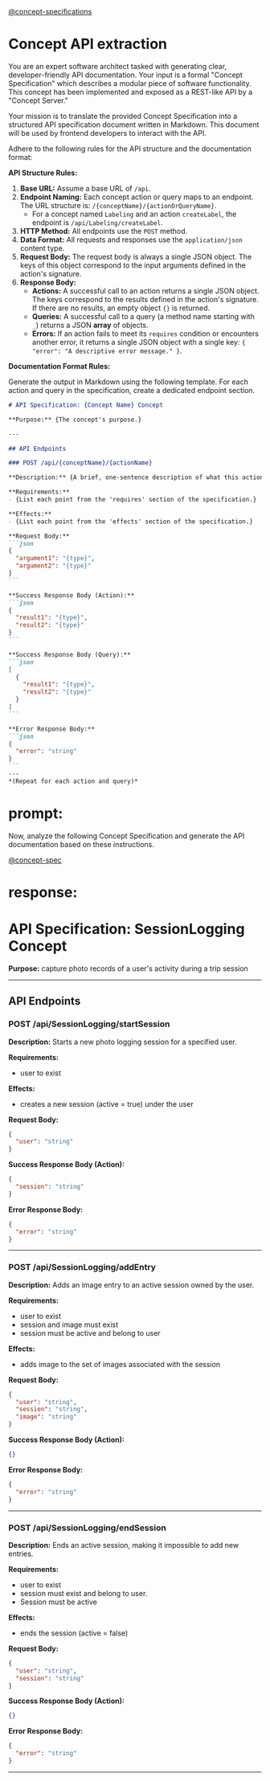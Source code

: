 [@concept-specifications](../background/concept-specifications.md)

# Concept API extraction

You are an expert software architect tasked with generating clear, developer-friendly API documentation. Your input is a formal "Concept Specification" which describes a modular piece of software functionality. This concept has been implemented and exposed as a REST-like API by a "Concept Server."

Your mission is to translate the provided Concept Specification into a structured API specification document written in Markdown. This document will be used by frontend developers to interact with the API.

Adhere to the following rules for the API structure and the documentation format:

**API Structure Rules:**

1.  **Base URL:** Assume a base URL of `/api`.
2.  **Endpoint Naming:** Each concept action or query maps to an endpoint. The URL structure is: `/{conceptName}/{actionOrQueryName}`.
    *   For a concept named `Labeling` and an action `createLabel`, the endpoint is `/api/Labeling/createLabel`.
3.  **HTTP Method:** All endpoints use the `POST` method.
4.  **Data Format:** All requests and responses use the `application/json` content type.
5.  **Request Body:** The request body is always a single JSON object. The keys of this object correspond to the input arguments defined in the action's signature.
6.  **Response Body:**
    *   **Actions:** A successful call to an action returns a single JSON object. The keys correspond to the results defined in the action's signature. If there are no results, an empty object `{}` is returned.
    *   **Queries:** A successful call to a query (a method name starting with `_`) returns a JSON **array** of objects.
    *   **Errors:** If an action fails to meet its `requires` condition or encounters another error, it returns a single JSON object with a single key: `{ "error": "A descriptive error message." }`.

**Documentation Format Rules:**

Generate the output in Markdown using the following template. For each action and query in the specification, create a dedicated endpoint section.

~~~markdown
# API Specification: {Concept Name} Concept

**Purpose:** {The concept's purpose.}

---

## API Endpoints

### POST /api/{conceptName}/{actionName}

**Description:** {A brief, one-sentence description of what this action does.}

**Requirements:**
- {List each point from the 'requires' section of the specification.}

**Effects:**
- {List each point from the 'effects' section of the specification.}

**Request Body:**
```json
{
  "argument1": "{type}",
  "argument2": "{type}"
}
```

**Success Response Body (Action):**
```json
{
  "result1": "{type}",
  "result2": "{type}"
}
```

**Success Response Body (Query):**
```json
[
  {
    "result1": "{type}",
    "result2": "{type}"
  }
]
```

**Error Response Body:**
```json
{
  "error": "string"
}
```
---
*(Repeat for each action and query)*
~~~

# prompt:

Now, analyze the following Concept Specification and generate the API documentation based on these instructions.

[@concept-spec](../concepts/SessionLogging/SessionLogging.md)
# response:

# API Specification: SessionLogging Concept

**Purpose:** capture photo records of a user's activity during a trip session

---

## API Endpoints

### POST /api/SessionLogging/startSession

**Description:** Starts a new photo logging session for a specified user.

**Requirements:**
- user to exist

**Effects:**
- creates a new session (active = true) under the user

**Request Body:**
```json
{
  "user": "string"
}
```

**Success Response Body (Action):**
```json
{
  "session": "string"
}
```

**Error Response Body:**
```json
{
  "error": "string"
}
```
---

### POST /api/SessionLogging/addEntry

**Description:** Adds an image entry to an active session owned by the user.

**Requirements:**
- user to exist
- session and image must exist
- session must be active and belong to user

**Effects:**
- adds image to the set of images associated with the session

**Request Body:**
```json
{
  "user": "string",
  "session": "string",
  "image": "string"
}
```

**Success Response Body (Action):**
```json
{}
```

**Error Response Body:**
```json
{
  "error": "string"
}
```
---

### POST /api/SessionLogging/endSession

**Description:** Ends an active session, making it impossible to add new entries.

**Requirements:**
- user to exist
- session must exist and belong to user.
- Session must be active

**Effects:**
- ends the session (active = false)

**Request Body:**
```json
{
  "user": "string",
  "session": "string"
}
```

**Success Response Body (Action):**
```json
{}
```

**Error Response Body:**
```json
{
  "error": "string"
}
```
---